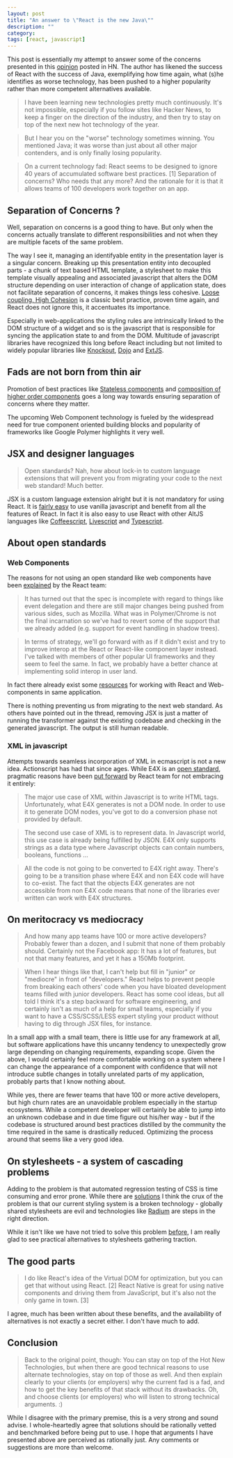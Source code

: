 ```yaml
---
layout: post
title: "An answer to \"React is the new Java\""
description: ""
category: 
tags: [react, javascript]
---
```


This post is essentially my attempt to answer some of the concerns presented in this [opinion](https://news.ycombinator.com/item?id=10609159) posted in HN. The author has likened the success of React with the success of Java, exemplifying how time again, what (s)he identifies as worse technology, has been pushed to a higher popularity rather than more competent alternatives available.

> I have been learning new technologies pretty much continuously. It's not impossible, especially if you follow sites like Hacker News, to keep a finger on the direction of the industry, and then try to stay on top of the next new hot technology of the year.

> But I hear you on the "worse" technology sometimes winning. You mentioned Java; it was worse than just about all other major contenders, and is only finally losing popularity.

> On a current technology fad: React seems to be designed to ignore 40 years of accumulated software best practices. [1] Separation of concerns? Who needs that any more? And the rationale for it is that it allows teams of 100 developers work together on an app. 

## Separation of Concerns ?

Well, separation on concerns is a good thing to have. But only when the concerns actually translate to different responsibilities and not when they are multiple facets of the same problem.

The way I see it, managing an identifyable entity in the presentation layer is a singular concern. Breaking up this presentation entity into decoupled parts - a chunk of text based HTML template, a stylesheet to make this template visually appealing and associated javascript that alters the DOM structure depending on user interaction of change of application state, does not facilitate separation of concerns, it makes things less cohesive. [Loose coupling, High Cohesion](http://thebojan.ninja/2015/04/08/high-cohesion-loose-coupling/) is a classic best practice, proven time again, and React does not ignore this, it accentuates its importance.

Especially in web-applications the styling rules are intrinsically linked to the DOM structure of a widget and so is the javascript that is responsible for syncing the application state to and from the DOM. Multitude of javascript libraries have recognized this long before React including but not limited to widely popular libraries like [Knockout](http://knockoutjs.com/), [Dojo](https://dojotoolkit.org/) and [ExtJS](https://www.sencha.com/products/extjs/).

## Fads are not born from thin air

Promotion of best practices like [Stateless components](https://medium.com/@joshblack/stateless-components-in-react-0-14-f9798f8b992d#.h457qzmob) and [composition of higher order components](https://medium.com/@dan_abramov/mixins-are-dead-long-live-higher-order-components-94a0d2f9e750#.6lh6otq97) goes a long way towards ensuring separation of concerns where they matter.

The upcoming Web Component technology is fueled by the widespread need for true component oriented building blocks and popularity of frameworks like Google Polymer highlights it very well.

## JSX and designer languages

> Open standards? Nah, how about lock-in to custom language extensions that will prevent you from migrating your code to the next web standard! Much better.

JSX is a custom language extension alright but it is not mandatory for using React. It is [fairly easy](http://jamesknelson.com/learn-raw-react-no-jsx-flux-es6-webpack/) to use vanilla javascript and benefit from all the features of React. In fact it is also easy to use React with other AltJS languages like [Coffeescript](http://blog.vjeux.com/2013/javascript/react-coffeescript.html), [Livescript](http://lorefnon.me/2015/09/21/react-and-livescript-in-harmony.html) and [Typescript](https://github.com/Asana/typed-react).

## About open standards

### Web Components

The reasons for not using an open standard like web components have been [explained](https://github.com/facebook/react/issues/5052#issuecomment-145594782) by the React team:

> It has turned out that the spec is incomplete with regard to things like event delegation and there are still major changes being pushed from various sides, such as Mozilla. What was in Polymer/Chrome is not the final incarnation so we've had to revert some of the support that we already added (e.g. support for event handling in shadow trees).

> In terms of strategy, we'll go forward with as if it didn't exist and try to improve interop at the React or React-like component layer instead. I've talked with members of other popular UI frameworks and they seem to feel the same. In fact, we probably have a better chance at implementing solid interop in user land.

In fact there already exist some [resources](http://addyosmani.com/blog/component-interop-with-react-and-custom-elements/) for working with React and Web-components in same application.

There is nothing preventing us from migrating to the next web standard. As others have pointed out in the thread, removing JSX is just a matter of running the transformer against the existing codebase and checking in the generated javascript. The output is still human readable.

### XML in javascript

Attempts towards seamless incorporation of XML in ecmascript is not a new idea. Actionscript has had that since ages. While E4X is an [open standard](https://en.wikipedia.org/wiki/ECMAScript_for_XML), pragmatic reasons have been [put forward](http://blog.vjeux.com/2013/javascript/jsx-e4x-the-good-parts.html) by React team for not embracing it entirely:

> The major use case of XML within Javascript is to write HTML tags. Unfortunately, what E4X generates is not a DOM node. In order to use it to generate DOM nodes, you've got to do a conversion phase not provided by default.

> The second use case of XML is to represent data. In Javascript world, this use case is already being fulfilled by JSON. E4X only supports strings as a data type where Javascript objects can contain numbers, booleans, functions ...

> All the code is not going to be converted to E4X right away. There's going to be a transition phase where E4X and non E4X code will have to co-exist. The fact that the objects E4X generates are not accessible from non E4X code means that none of the libraries ever written can work with E4X structures.

## On meritocracy vs mediocracy

> And how many app teams have 100 or more active developers? Probably fewer than a dozen, and I submit that none of them probably should. Certainly not the Facebook app: It has a lot of features, but not that many features, and yet it has a 150Mb footprint.

> When I hear things like that, I can't help but fill in "junior" or "mediocre" in front of "developers." React helps to prevent people from breaking each others' code when you have bloated development teams filled with junior developers. React has some cool ideas, but all told I think it's a step backward for software engineering, and certainly isn't as much of a help for small teams, especially if you want to have a CSS/SCSS/LESS expert styling your product without having to dig through JSX files, for instance.

In a small app with a small team, there is little use for any framework at all, but software applications have this uncanny tendency to unexpectedly grow large depending on changing requirements, expanding scope. Given the above, I would certainly feel more comfortable working on a system where I can change the appearance of a component with confidence that will not introduce subtle changes in totally unrelated parts of my application, probably parts that I know nothing about.

While yes, there are fewer teams that have 100 or more active developers, but high churn rates are an unavoidable problem especially in the startup ecosystems. While a competent developer will certainly be able to jump into an unknown codebase and in due time figure out his/her way - but if the codebase is structured around best practices distilled by the community the time required in the same is drastically reduced. Optimizing the process around that seems like a very good idea.

## On stylesheets - a system of cascading problems

Adding to the problem is that automated regression testing of CSS is time consuming and error prone. While there are [solutions](https://css-tricks.com/automating-css-regression-testing/) I think the crux of the problem is that our current styling system is a broken technology - globally shared stylesheets are evil and technologies like [Radium](https://github.com/FormidableLabs/radium) are steps in the right direction.

While it isn't like we have not tried to solve this problem [before](https://gridstylesheets.org/), I am really glad to see practical alternatives to stylesheets gathering traction.

## The good parts

> I do like React's idea of the Virtual DOM for optimization, but you can get that without using React. [2] React Native is great for using native components and driving them from JavaScript, but it's also not the only game in town. [3]

I agree, much has been written about these benefits, and the availability of alternatives is not exactly a secret either. I don't have much to add.

## Conclusion

> Back to the original point, though: You can stay on top of the Hot New Technologies, but when there are good technical reasons to use alternate technologies, stay on top of those as well. And then explain clearly to your clients (or employers) why the current fad is a fad, and how to get the key benefits of that stack without its drawbacks. Oh, and choose clients (or employers) who will listen to strong technical arguments. :)

While I disagree with the primary premise, this is a very strong and sound advise. I whole-heartedly agree that solutions should be rationally vetted and benchmarked before being put to use. I hope that arguments I have presented above are perceived as rationally just. Any comments or suggestions are more than welcome.
